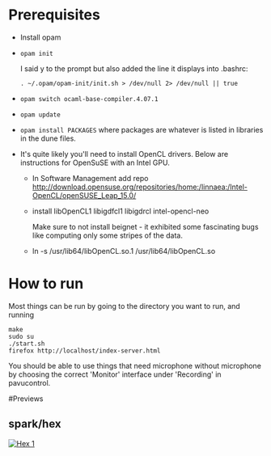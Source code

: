 # Prerequisites

* Install opam

* `opam init`
  
    I said y to the prompt but also added the line it displays into .bashrc:
  
    `. ~/.opam/opam-init/init.sh > /dev/null 2> /dev/null || true`

* `opam switch ocaml-base-compiler.4.07.1`

* `opam update`

* `opam install PACKAGES`
  where packages are whatever is listed in libraries in the dune files.

* It's quite likely you'll need to install OpenCL drivers. Below are
  instructions for OpenSuSE with an Intel GPU.

  + In Software Management add repo
    http://download.opensuse.org/repositories/home:/linnaea:/Intel-OpenCL/openSUSE_Leap_15.0/

  + install
    libOpenCL1
    libigdfcl1
    libigdrcl
    intel-opencl-neo

    Make sure to not install beignet - it exhibited some fascinating bugs like
    computing only some stripes of the data.

  + ln -s /usr/lib64/libOpenCL.so.1 /usr/lib64/libOpenCL.so

# How to run

Most things can be run by going to the directory you want to run, and running

```
make
sudo su
./start.sh
firefox http://localhost/index-server.html
```

You should be able to use things that need microphone without microphone by
choosing the correct 'Monitor' interface under 'Recording' in pavucontrol.

#Previews

## spark/hex
[![Hex 1](https://img.youtube.com/vi/5e8FJhhpSPo/maxresdefault.jpg)](https://www.youtube.com/watch?v=5e8FJhhpSPo)
